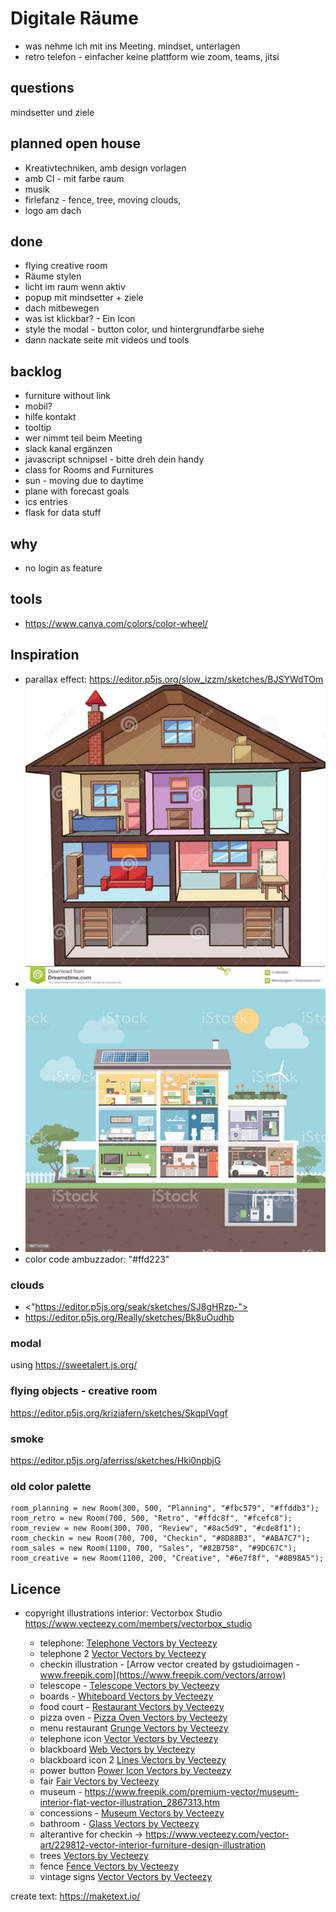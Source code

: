 # Digitale Räume

- was nehme ich mit ins Meeting. mindset, unterlagen
- retro telefon - einfacher keine plattform wie zoom, teams, jitsi

## questions

mindsetter und ziele

## planned open house

- Kreativtechniken, amb design vorlagen
- amb CI - mit farbe raum
- musik
- firlefanz - fence, tree, moving clouds,
- logo am dach

## done

- flying creative room
- Räume stylen
- licht im raum wenn aktiv
- popup mit mindsetter + ziele
- dach mitbewegen
- was ist klickbar? - Ein Icon
- style the modal - button color, und hintergrundfarbe siehe
- dann nackate seite mit videos und tools

## backlog

- furniture without link
- mobil?
- hilfe kontakt
- tooltip
- wer nimmt teil beim Meeting
- slack kanal ergänzen
- javascript schnipsel - bitte dreh dein handy
- class for Rooms and Furnitures
- sun - moving due to daytime
- plane with forecast goals
- ics entries
- flask for data stuff

## why

- no login as feature

## tools

- <https://www.canva.com/colors/color-wheel/>

## Inspiration

- parallax effect: <https://editor.p5js.org/slow_izzm/sketches/BJSYWdTOm>
- ![Inspiration 3d](docs/inspiration_3d.png)
- ![Inspiration flat ](docs/inspiration_flat.jpg)
- color code ambuzzador: "#ffd223"

### clouds

- <"https://editor.p5js.org/seak/sketches/SJ8gHRzp-">
- <https://editor.p5js.org/Really/sketches/Bk8uOudhb>

### modal

using <https://sweetalert.js.org/>

### flying objects - creative room

<https://editor.p5js.org/kriziafern/sketches/SkqpIVqgf>

### smoke

<https://editor.p5js.org/aferriss/sketches/Hki0npbjG>

### old color palette

```
room_planning = new Room(300, 500, "Planning", "#fbc579", "#ffddb3");
room_retro = new Room(700, 500, "Retro", "#ffdc8f", "#fcefc8");
room_review = new Room(300, 700, "Review", "#8ac5d9", "#cde8f1");
room_checkin = new Room(700, 700, "Checkin", "#8D88B3", "#ABA7C7");
room_sales = new Room(1100, 700, "Sales", "#82B758", "#9DC67C");
room_creative = new Room(1100, 200, "Creative", "#6e7f8f", "#8B98A5");
```

## Licence

- copyright illustrations interior: Vectorbox Studio <https://www.vecteezy.com/members/vectorbox_studio>

  - telephone: [Telephone Vectors by Vecteezy](https://www.vecteezy.com/free-vector/telephone)
  - telephone 2 [Vector Vectors by Vecteezy](https://www.vecteezy.com/free-vector/vector)
  - checkin illustration - [Arrow vector created by gstudioimagen - www.freepik.com](https://www.freepik.com/vectors/arrow)
  - telescope - [Telescope Vectors by Vecteezy](https://www.vecteezy.com/free-vector/telescope)
  - boards - [Whiteboard Vectors by Vecteezy](https://www.vecteezy.com/free-vector/whiteboard)
  - food court - [Restaurant Vectors by Vecteezy](https://www.vecteezy.com/free-vector/restaurant)
  - pizza oven - [Pizza Oven Vectors by Vecteezy](https://www.vecteezy.com/free-vector/pizza-oven)
  - menu restaurant [Grunge Vectors by Vecteezy](https://www.vecteezy.com/free-vector/grunge)
  - telephone icon [Vector Vectors by Vecteezy](https://www.vecteezy.com/free-vector/vector)
  - blackboard [Web Vectors by Vecteezy](https://www.vecteezy.com/free-vector/web)
  - blackboard icon 2 [Lines Vectors by Vecteezy](https://www.vecteezy.com/free-vector/lines)
  - power button [Power Icon Vectors by Vecteezy](https://www.vecteezy.com/free-vector/power-icon)
  - fair [Fair Vectors by Vecteezy](https://www.vecteezy.com/free-vector/fair)
  - museum - <https://www.freepik.com/premium-vector/museum-interior-flat-vector-illustration_2867313.htm>
  - concessions - [Museum Vectors by Vecteezy](https://www.vecteezy.com/free-vector/museum)
  - bathroom - [Glass Vectors by Vecteezy](https://www.vecteezy.com/free-vector/glass)
  - alterantive for checkin -> <https://www.vecteezy.com/vector-art/229812-vector-interior-furniture-design-illustration>
  - trees [Vectors by Vecteezy](https://www.vecteezy.com/free-vector/)
  - fence [Fence Vectors by Vecteezy](https://www.vecteezy.com/free-vector/fence)
  - vintage signs [Vector Vectors by Vecteezy](https://www.vecteezy.com/free-vector/vector)

create text: <https://maketext.io/>
